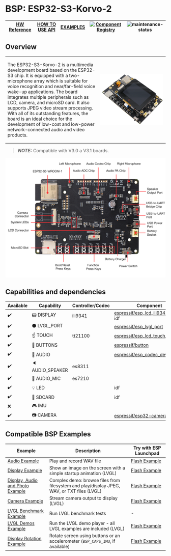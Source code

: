 # BSP: ESP32-S3-Korvo-2

| [HW Reference](https://espressif-docs.readthedocs-hosted.com/projects/esp-adf/en/latest/design-guide/dev-boards/user-guide-esp32-s3-korvo-2.html) | [HOW TO USE API](API.md) | [EXAMPLES](#compatible-bsp-examples) | [![Component Registry](https://components.espressif.com/components/espressif/esp32_s3_korvo_2/badge.svg)](https://components.espressif.com/components/espressif/esp32_s3_korvo_2) | ![maintenance-status](https://img.shields.io/badge/maintenance-actively--developed-brightgreen.svg) |
| --- | --- | --- | --- | -- |

## Overview

<table>
<tr><td>

The ESP32-S3-Korvo-2 is a multimedia development board based on the ESP32-S3 chip. It is equipped with a two-microphone array which is suitable for voice recognition and near/far-field voice wake-up applications. The board integrates multiple peripherals such as LCD, camera, and microSD card. It also supports JPEG video stream processing. With all of its outstanding features, the board is an ideal choice for the development of low-cost and low-power network-connected audio and video products.

</td><td width="200">
  <img src="doc/esp32_s3_korvo_2.webp">
</td></tr>
</table>

> **_NOTE:_** Compatible with V3.0 a V3.1 boards.

![image](doc/pic.png)

## Capabilities and dependencies

<div align="center">
<!-- START_DEPENDENCIES -->

|     Available    |       Capability       |Controller/Codec|                                                   Component                                                  |     Version    |
|------------------|------------------------|----------------|--------------------------------------------------------------------------------------------------------------|----------------|
|:heavy_check_mark:|     :pager: DISPLAY    |     ili9341    |  [espressif/esp_lcd_ili9341](https://components.espressif.com/components/espressif/esp_lcd_ili9341)<br/>idf  |^2.0.1<br/>>=5.4|
|:heavy_check_mark:|:black_circle: LVGL_PORT|                |        [espressif/esp_lvgl_port](https://components.espressif.com/components/espressif/esp_lvgl_port)        |       ^2       |
|:heavy_check_mark:|    :point_up: TOUCH    |     tt21100    |[espressif/esp_lcd_touch_tt21100](https://components.espressif.com/components/espressif/esp_lcd_touch_tt21100)|       ^1       |
|:heavy_check_mark:| :radio_button: BUTTONS |                |               [espressif/button](https://components.espressif.com/components/espressif/button)               |       ^4       |
|:heavy_check_mark:|  :musical_note: AUDIO  |                |        [espressif/esp_codec_dev](https://components.espressif.com/components/espressif/esp_codec_dev)        |      ~1.4      |
|:heavy_check_mark:| :speaker: AUDIO_SPEAKER|     es8311     |                                                                                                              |                |
|:heavy_check_mark:| :microphone: AUDIO_MIC |     es7210     |                                                                                                              |                |
|:heavy_check_mark:|       :bulb: LED       |                |                                                      idf                                                     |      >=5.4     |
|:heavy_check_mark:|  :floppy_disk: SDCARD  |                |                                                      idf                                                     |      >=5.4     |
|        :x:       |    :video_game: IMU    |                |                                                                                                              |                |
|:heavy_check_mark:|     :camera: CAMERA    |                |         [espressif/esp32-camera](https://components.espressif.com/components/espressif/esp32-camera)         |     ^2.0.13    |

<!-- END_DEPENDENCIES -->
</div>

## Compatible BSP Examples

<div align="center">
<!-- START_EXAMPLES -->

| Example | Description | Try with ESP Launchpad |
| ------- | ----------- | ---------------------- |
| [Audio Example](https://github.com/espressif/esp-bsp/tree/master/examples/audio) | Play and record WAV file | [Flash Example](https://espressif.github.io/esp-launchpad/?flashConfigURL=https://espressif.github.io/esp-bsp/config.toml&app=audio-) |
| [Display Example](https://github.com/espressif/esp-bsp/tree/master/examples/display) | Show an image on the screen with a simple startup animation (LVGL) | [Flash Example](https://espressif.github.io/esp-launchpad/?flashConfigURL=https://espressif.github.io/esp-bsp/config.toml&app=display-) |
| [Display, Audio and Photo Example](https://github.com/espressif/esp-bsp/tree/master/examples/display_audio_photo) | Complex demo: browse files from filesystem and play/display JPEG, WAV, or TXT files (LVGL) | [Flash Example](https://espressif.github.io/esp-launchpad/?flashConfigURL=https://espressif.github.io/esp-bsp/config.toml&app=display_audio_photo-) |
| [Camera Example](https://github.com/espressif/esp-bsp/tree/master/examples/display_camera) | Stream camera output to display (LVGL) | [Flash Example](https://espressif.github.io/esp-launchpad/?flashConfigURL=https://espressif.github.io/esp-bsp/config.toml&app=display_camera-) |
| [LVGL Benchmark Example](https://github.com/espressif/esp-bsp/tree/master/examples/display_lvgl_benchmark) | Run LVGL benchmark tests | - |
| [LVGL Demos Example](https://github.com/espressif/esp-bsp/tree/master/examples/display_lvgl_demos) | Run the LVGL demo player - all LVGL examples are included (LVGL) | [Flash Example](https://espressif.github.io/esp-launchpad/?flashConfigURL=https://espressif.github.io/esp-bsp/config.toml&app=display_lvgl_demos-) |
| [Display Rotation Example](https://github.com/espressif/esp-bsp/tree/master/examples/display_rotation) | Rotate screen using buttons or an accelerometer (`BSP_CAPS_IMU`, if available) | [Flash Example](https://espressif.github.io/esp-launchpad/?flashConfigURL=https://espressif.github.io/esp-bsp/config.toml&app=display_rotation-) |

<!-- END_EXAMPLES -->
</div>

<!-- START_BENCHMARK -->
<!-- END_BENCHMARK -->